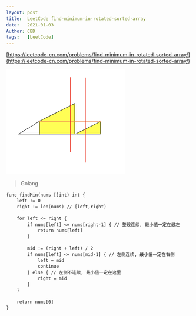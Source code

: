 ```yaml
---
layout: post
title:  LeetCode find-minimum-in-rotated-sorted-array
date:   2021-01-03
Author: CBD
tags:   [LeetCode]
---
```


[https://leetcode-cn.com/problems/find-minimum-in-rotated-sorted-array/](https://leetcode-cn.com/problems/find-minimum-in-rotated-sorted-array/)

![find-minimum-in-rotated-sorted-array](/images/find-minimum-in-rotated-sorted-array.png)

> Golang

```golang
func findMin(nums []int) int {
	left := 0
	right := len(nums) // [left,right)

	for left <= right {
		if nums[left] <= nums[right-1] { // 整段连续, 最小值一定在最左
			return nums[left]
		}

		mid := (right + left) / 2
		if nums[left] <= nums[mid-1] { // 左侧连续, 最小值一定在右侧
			left = mid
			continue
		} else { // 左侧不连续, 最小值一定在这里
			right = mid
		}
	}

	return nums[0]
}
```
